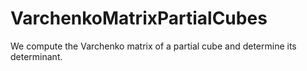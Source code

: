 # VarchenkoMatrixPartialCubes
We compute the Varchenko matrix of a partial cube and determine its determinant.
